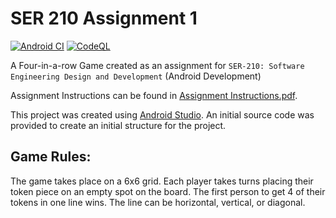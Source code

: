 # SER 210 Assignment 1

[![Android CI](https://github.com/LittleTealeaf/SER-210-Assignment-01/actions/workflows/android.yml/badge.svg)](https://github.com/LittleTealeaf/SER-210-Assignment-01/actions/workflows/android.yml) [![CodeQL](https://github.com/LittleTealeaf/SER-210-Assignment-01/actions/workflows/codeql-analysis.yml/badge.svg?branch=main&event=push)](https://github.com/LittleTealeaf/SER-210-Assignment-01/actions/workflows/codeql-analysis.yml)

A Four-in-a-row Game created as an assignment for `SER-210: Software Engineering Design and Development` (Android Development)

Assignment Instructions can be found in [Assignment Instructions.pdf](Assignment%20Instructions.pdf).

This project was created using [Android Studio](https://developer.android.com/studio). An initial source code was provided to create an initial structure for the project.

## Game Rules:

The game takes place on a 6x6 grid. Each player takes turns placing their token piece on an empty spot on the board. The first person to get 4 of their tokens in one line wins. The line can be horizontal, vertical, or diagonal.
